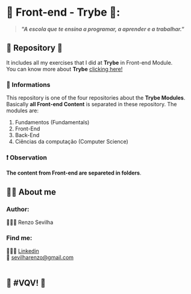 # 💚 Front-end - Trybe 💚:
> *__"A escola que te ensina a programar, a aprender e a trabalhar."__*
## :art: Repository :art:
It includes all my exercises that I did at __Trybe__ in Front-end Module.
</br>
You can know more about __Trybe__ [clicking here!](https://www.betrybe.com/)
### 📝 Informations
This repository is one of the four repositories about the __Trybe Modules__.
</br>
Basically __all Front-end Content__ is separated in these repository. The modules are:
1. Fundamentos (Fundamentals)
1. Front-End
1. Back-End
1. Ciências da computação (Computer Science)
### ❗️ Observation
__The content from Front-end are separeted in folders__.
</br>
## 🧑‍🎨 About me
### Author:
🧙🏼‍♂️ Renzo Sevilha
### Find me:
👷🏼‍♂️ [Linkedin](https://www.linkedin.com/in/renzo-sevilha/)
</br>
:email: sevilharenzo@gmail.com
</br></br>
## :rocket: __#VQV!__ :rocket:
